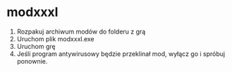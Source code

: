 # modxxxl
1. Rozpakuj archiwum modów do folderu z grą 
2. Uruchom plik modxxxl.exe 
3. Uruchom grę 
4. Jeśli program antywirusowy będzie przeklinał mod, wyłącz go i spróbuj ponownie. 
